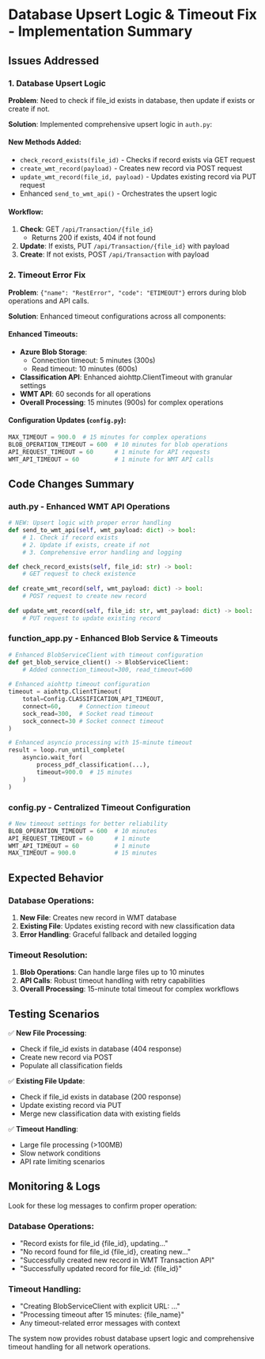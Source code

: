 # Database Upsert Logic & Timeout Fix - Implementation Summary

## Issues Addressed

### 1. Database Upsert Logic
**Problem**: Need to check if file_id exists in database, then update if exists or create if not.

**Solution**: Implemented comprehensive upsert logic in `auth.py`:

#### New Methods Added:
- `check_record_exists(file_id)` - Checks if record exists via GET request
- `create_wmt_record(payload)` - Creates new record via POST request  
- `update_wmt_record(file_id, payload)` - Updates existing record via PUT request
- Enhanced `send_to_wmt_api()` - Orchestrates the upsert logic

#### Workflow:
1. **Check**: GET `/api/Transaction/{file_id}` 
   - Returns 200 if exists, 404 if not found
2. **Update**: If exists, PUT `/api/Transaction/{file_id}` with payload
3. **Create**: If not exists, POST `/api/Transaction` with payload

### 2. Timeout Error Fix
**Problem**: `{"name": "RestError", "code": "ETIMEOUT"}` errors during blob operations and API calls.

**Solution**: Enhanced timeout configurations across all components:

#### Enhanced Timeouts:
- **Azure Blob Storage**: 
  - Connection timeout: 5 minutes (300s)
  - Read timeout: 10 minutes (600s)
- **Classification API**: Enhanced aiohttp.ClientTimeout with granular settings
- **WMT API**: 60 seconds for all operations
- **Overall Processing**: 15 minutes (900s) for complex operations

#### Configuration Updates (`config.py`):
```python
MAX_TIMEOUT = 900.0  # 15 minutes for complex operations
BLOB_OPERATION_TIMEOUT = 600  # 10 minutes for blob operations
API_REQUEST_TIMEOUT = 60      # 1 minute for API requests
WMT_API_TIMEOUT = 60          # 1 minute for WMT API calls
```

## Code Changes Summary

### auth.py - Enhanced WMT API Operations
```python
# NEW: Upsert logic with proper error handling
def send_to_wmt_api(self, wmt_payload: dict) -> bool:
    # 1. Check if record exists
    # 2. Update if exists, create if not
    # 3. Comprehensive error handling and logging

def check_record_exists(self, file_id: str) -> bool:
    # GET request to check existence
    
def create_wmt_record(self, wmt_payload: dict) -> bool:
    # POST request to create new record
    
def update_wmt_record(self, file_id: str, wmt_payload: dict) -> bool:
    # PUT request to update existing record
```

### function_app.py - Enhanced Blob Service & Timeouts
```python
# Enhanced BlobServiceClient with timeout configuration
def get_blob_service_client() -> BlobServiceClient:
    # Added connection_timeout=300, read_timeout=600
    
# Enhanced aiohttp timeout configuration
timeout = aiohttp.ClientTimeout(
    total=Config.CLASSIFICATION_API_TIMEOUT,
    connect=60,     # Connection timeout
    sock_read=300,  # Socket read timeout  
    sock_connect=30 # Socket connect timeout
)

# Enhanced asyncio processing with 15-minute timeout
result = loop.run_until_complete(
    asyncio.wait_for(
        process_pdf_classification(...),
        timeout=900.0  # 15 minutes
    )
)
```

### config.py - Centralized Timeout Configuration
```python
# New timeout settings for better reliability
BLOB_OPERATION_TIMEOUT = 600  # 10 minutes
API_REQUEST_TIMEOUT = 60      # 1 minute  
WMT_API_TIMEOUT = 60          # 1 minute
MAX_TIMEOUT = 900.0           # 15 minutes
```

## Expected Behavior

### Database Operations:
1. **New File**: Creates new record in WMT database
2. **Existing File**: Updates existing record with new classification data
3. **Error Handling**: Graceful fallback and detailed logging

### Timeout Resolution:
1. **Blob Operations**: Can handle large files up to 10 minutes
2. **API Calls**: Robust timeout handling with retry capabilities
3. **Overall Processing**: 15-minute total timeout for complex workflows

## Testing Scenarios

✅ **New File Processing**:
- Check if file_id exists in database (404 response)
- Create new record via POST
- Populate all classification fields

✅ **Existing File Update**:
- Check if file_id exists in database (200 response)  
- Update existing record via PUT
- Merge new classification data with existing fields

✅ **Timeout Handling**:
- Large file processing (>100MB)
- Slow network conditions
- API rate limiting scenarios

## Monitoring & Logs

Look for these log messages to confirm proper operation:

### Database Operations:
- "Record exists for file_id {file_id}, updating..."
- "No record found for file_id {file_id}, creating new..."
- "Successfully created new record in WMT Transaction API"
- "Successfully updated record for file_id: {file_id}"

### Timeout Handling:
- "Creating BlobServiceClient with explicit URL: ..."
- "Processing timeout after 15 minutes: {file_name}"
- Any timeout-related error messages with context

The system now provides robust database upsert logic and comprehensive timeout handling for all network operations.
